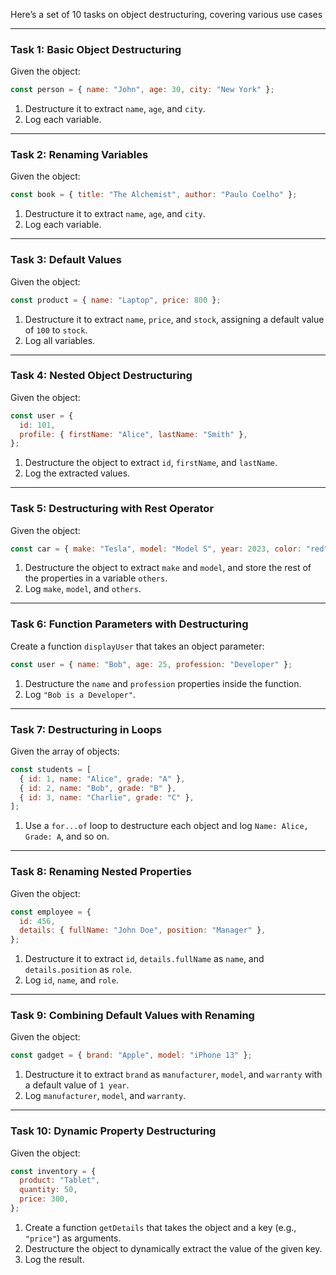 Here’s a set of 10 tasks on object destructuring, covering various use cases
***

### Task 1: Basic Object Destructuring
Given the object:
```js
const person = { name: "John", age: 30, city: "New York" };
```

1. Destructure it to extract `name`, `age`, and `city`.
2. Log each variable.
***

### Task 2: Renaming Variables
Given the object:
```js
const book = { title: "The Alchemist", author: "Paulo Coelho" };
```

1. Destructure it to extract `name`, `age`, and `city`.
2. Log each variable.
***

### Task 3: Default Values
Given the object:
```js
const product = { name: "Laptop", price: 800 };
```

1. Destructure it to extract `name`, `price`, and `stock`, assigning a default value of `100` to `stock`.
2. Log all variables.
***

### Task 4: Nested Object Destructuring
Given the object:
```js
const user = {
  id: 101,
  profile: { firstName: "Alice", lastName: "Smith" },
};
```

1. Destructure the object to extract `id`, `firstName`, and `lastName`.
2. Log the extracted values.
***

### Task 5: Destructuring with Rest Operator
Given the object:
```js
const car = { make: "Tesla", model: "Model S", year: 2023, color: "red" };
```

1. Destructure the object to extract `make` and `model`, and store the rest of the properties in a variable `others`.
2. Log `make`, `model`, and `others`.
***

### Task 6: Function Parameters with Destructuring
Create a function `displayUser` that takes an object parameter:
```js
const user = { name: "Bob", age: 25, profession: "Developer" };
```

1. Destructure the `name` and `profession` properties inside the function.
2. Log `"Bob is a Developer"`.
***

### Task 7: Destructuring in Loops
Given the array of objects:
```js
const students = [
  { id: 1, name: "Alice", grade: "A" },
  { id: 2, name: "Bob", grade: "B" },
  { id: 3, name: "Charlie", grade: "C" },
];
```

1. Use a `for...of` loop to destructure each object and log `Name: Alice, Grade: A`, and so on.
***

### Task 8: Renaming Nested Properties
Given the object:
```js
const employee = {
  id: 456,
  details: { fullName: "John Doe", position: "Manager" },
};
```

1. Destructure it to extract `id`, `details.fullName` as `name`, and `details.position` as `role`.
2. Log `id`, `name`, and `role`.
***

### Task 9: Combining Default Values with Renaming
Given the object:
```js
const gadget = { brand: "Apple", model: "iPhone 13" };
```

1. Destructure it to extract `brand` as `manufacturer`, `model`, and `warranty` with a default value of `1 year`.
2. Log `manufacturer`, `model`, and `warranty`.
***

### Task 10: Dynamic Property Destructuring
Given the object:
```js
const inventory = {
  product: "Tablet",
  quantity: 50,
  price: 300,
};
```

1. Create a function `getDetails` that takes the object and a key (e.g., `"price"`) as arguments.
2. Destructure the object to dynamically extract the value of the given key.
3. Log the result.
